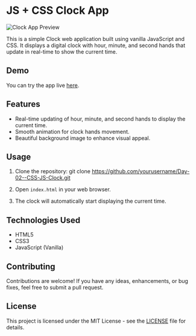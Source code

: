 # JS + CSS Clock App

![Clock App Preview](https://github.com/cyber-rush/Day-02--CSS-JS-Clock/assets/66362774/b7b28226-fcba-4442-a31d-efe7eb69876e)


This is a simple Clock web application built using vanilla JavaScript and CSS. It displays a digital clock with hour, minute, and second hands that update in real-time to show the current time.

## Demo

You can try the app live [here](https://day-02-css-js-clock.vercel.app/).

## Features

- Real-time updating of hour, minute, and second hands to display the current time.
- Smooth animation for clock hands movement.
- Beautiful background image to enhance visual appeal.

## Usage

1. Clone the repository: git clone https://github.com/yourusername/Day-02--CSS-JS-Clock.git

2. Open `index.html` in your web browser.

3. The clock will automatically start displaying the current time.

## Technologies Used

- HTML5
- CSS3
- JavaScript (Vanilla)

## Contributing

Contributions are welcome! If you have any ideas, enhancements, or bug fixes, feel free to submit a pull request.

## License

This project is licensed under the MIT License - see the [LICENSE](LICENSE) file for details.



